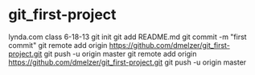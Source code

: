 git_first-project
=================

lynda.com class 6-18-13
git init
git add README.md
git commit -m "first commit"
git remote add origin https://github.com/dmelzer/git_first-project.git
git push -u origin master
git remote add origin https://github.com/dmelzer/git_first-project.git
git push -u origin master

